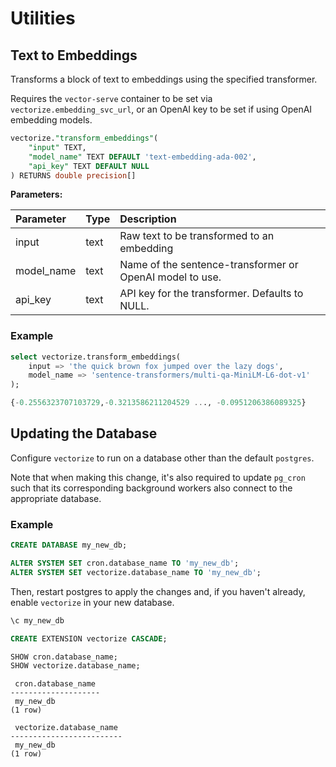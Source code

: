 # Utilities

## Text to Embeddings

Transforms a block of text to embeddings using the specified transformer.

Requires the `vector-serve` container to be set via `vectorize.embedding_svc_url`, or an OpenAI key to be set if using OpenAI embedding models.

```sql
vectorize."transform_embeddings"(
    "input" TEXT,
    "model_name" TEXT DEFAULT 'text-embedding-ada-002',
    "api_key" TEXT DEFAULT NULL
) RETURNS double precision[]
```

**Parameters:**

| Parameter      | Type | Description     |
| :---        |    :----   |          :--- |
| input | text | Raw text to be transformed to an embedding |
| model_name | text | Name of the sentence-transformer or OpenAI model to use.  |
| api_key | text | API key for the transformer. Defaults to NULL. |

### Example

```sql
select vectorize.transform_embeddings(
    input => 'the quick brown fox jumped over the lazy dogs',
    model_name => 'sentence-transformers/multi-qa-MiniLM-L6-dot-v1'
);

{-0.2556323707103729,-0.3213586211204529 ..., -0.0951206386089325}
```

## Updating the Database

Configure `vectorize` to run on a database other than the default `postgres`.

Note that when making this change, it's also required to update `pg_cron` such that its corresponding background workers also connect to the appropriate database. 

### Example

```sql
CREATE DATABASE my_new_db;
```

```sql
ALTER SYSTEM SET cron.database_name TO 'my_new_db';
ALTER SYSTEM SET vectorize.database_name TO 'my_new_db';
```

Then, restart postgres to apply the changes and, if you haven't already, enable `vectorize` in your new database.

```sql
\c my_new_db
```

```sql
CREATE EXTENSION vectorize CASCADE;
```

```sql
SHOW cron.database_name;
SHOW vectorize.database_name;
```

```text
 cron.database_name 
--------------------
 my_new_db
(1 row)

 vectorize.database_name 
-------------------------
 my_new_db
(1 row)
```
